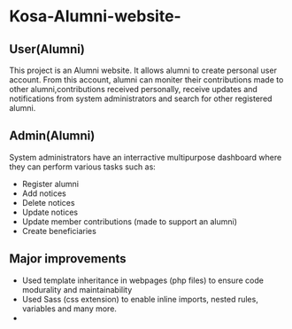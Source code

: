 # Kosa-Alumni-website-
## User(Alumni)
This project is an Alumni website. It allows alumni to create personal user account. From this account, 
alumni can moniter their contributions made to other alumni,contributions received personally, receive updates and notifications from system administrators and search 
for other registered alumni.
## Admin(Alumni)
System administrators have an interractive multipurpose dashboard where they can perform various tasks such as:
* Register alumni
* Add notices
* Delete notices
* Update notices
* Update member contributions (made to support an alumni)
* Create beneficiaries
## Major improvements 
* Used template inheritance in webpages (php files) to ensure code modurality and maintainability
* Used Sass (css extension) to enable inline imports, nested rules, variables and many more.
* 
